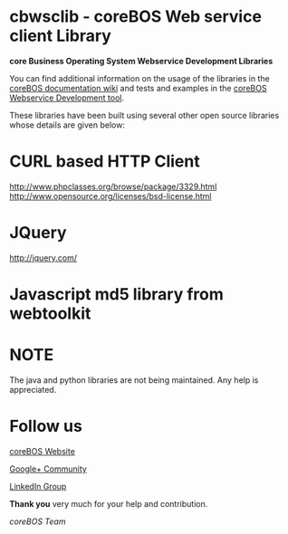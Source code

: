 cbwsclib - coreBOS Web service client Library
=======

**core Business Operating System Webservice Development Libraries**

You can find additional information on the usage of the libraries in the [coreBOS documentation wiki](http://corebos.org/documentation) and tests and examples in the [coreBOS Webservice Development tool](https://github.com/tsolucio/coreBOSwsDevelopment).

These libraries have been built using several other open source libraries whose details are given below:

CURL based HTTP Client
======
http://www.phpclasses.org/browse/package/3329.html
http://www.opensource.org/licenses/bsd-license.html

JQuery
======
http://jquery.com/

Javascript md5 library from webtoolkit
======

**NOTE**
======
The java and python libraries are not being maintained. Any help is appreciated.


**Follow us**
======

[coreBOS Website](http://corebos.org/)

[Google+ Community](https://plus.google.com/communities/109845486286232591652)

[LinkedIn Group](http://www.linkedin.com/groups/coreBOS-7479130?trk=my_groups-b-grp-v)


**Thank you** very much for your help and contribution.

*coreBOS Team*
